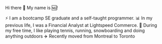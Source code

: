 Hi there 👋 
My name is 🆖!

⚡️ I am a bootcamp SE graduate and a self-taught programmer.
📊 In my previous life, I was a Financial Analyst at Lightspeed Commerce.
🎾 During my free time, I like playing tennis, running, snowboarding and doing anything outdoors
✈️ Recently moved from Montreal to Toronto